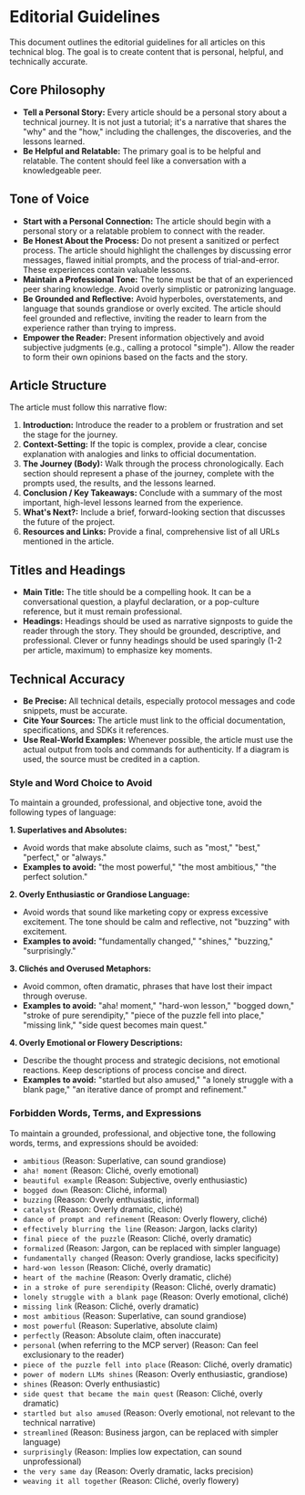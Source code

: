 # Editorial Guidelines

This document outlines the editorial guidelines for all articles on this technical blog. The goal is to create content that is personal, helpful, and technically accurate.

## Core Philosophy

-   **Tell a Personal Story:** Every article should be a personal story about a technical journey. It is not just a tutorial; it's a narrative that shares the "why" and the "how," including the challenges, the discoveries, and the lessons learned.
-   **Be Helpful and Relatable:** The primary goal is to be helpful and relatable. The content should feel like a conversation with a knowledgeable peer.

## Tone of Voice

-   **Start with a Personal Connection:** The article should begin with a personal story or a relatable problem to connect with the reader.
-   **Be Honest About the Process:** Do not present a sanitized or perfect process. The article should highlight the challenges by discussing error messages, flawed initial prompts, and the process of trial-and-error. These experiences contain valuable lessons.
-   **Maintain a Professional Tone:** The tone must be that of an experienced peer sharing knowledge. Avoid overly simplistic or patronizing language.
-   **Be Grounded and Reflective:** Avoid hyperboles, overstatements, and language that sounds grandiose or overly excited. The article should feel grounded and reflective, inviting the reader to learn from the experience rather than trying to impress.
-   **Empower the Reader:** Present information objectively and avoid subjective judgments (e.g., calling a protocol "simple"). Allow the reader to form their own opinions based on the facts and the story.

## Article Structure

The article must follow this narrative flow:

1.  **Introduction:** Introduce the reader to a problem or frustration and set the stage for the journey.
2.  **Context-Setting:** If the topic is complex, provide a clear, concise explanation with analogies and links to official documentation.
3.  **The Journey (Body):** Walk through the process chronologically. Each section should represent a phase of the journey, complete with the prompts used, the results, and the lessons learned.
4.  **Conclusion / Key Takeaways:** Conclude with a summary of the most important, high-level lessons learned from the experience.
5.  **What's Next?:** Include a brief, forward-looking section that discusses the future of the project.
6.  **Resources and Links:** Provide a final, comprehensive list of all URLs mentioned in the article.

## Titles and Headings

-   **Main Title:** The title should be a compelling hook. It can be a conversational question, a playful declaration, or a pop-culture reference, but it must remain professional.
-   **Headings:** Headings should be used as narrative signposts to guide the reader through the story. They should be grounded, descriptive, and professional. Clever or funny headings should be used sparingly (1-2 per article, maximum) to emphasize key moments.

## Technical Accuracy

-   **Be Precise:** All technical details, especially protocol messages and code snippets, must be accurate.
-   **Cite Your Sources:** The article must link to the official documentation, specifications, and SDKs it references.
-   **Use Real-World Examples:** Whenever possible, the article must use the actual output from tools and commands for authenticity. If a diagram is used, the source must be credited in a caption.

### Style and Word Choice to Avoid

To maintain a grounded, professional, and objective tone, avoid the following types of language:

**1. Superlatives and Absolutes:**
*   Avoid words that make absolute claims, such as "most," "best," "perfect," or "always."
*   **Examples to avoid:** "the most powerful," "the most ambitious," "the perfect solution."

**2. Overly Enthusiastic or Grandiose Language:**
*   Avoid words that sound like marketing copy or express excessive excitement. The tone should be calm and reflective, not "buzzing" with excitement.
*   **Examples to avoid:** "fundamentally changed," "shines," "buzzing," "surprisingly."

**3. Clichés and Overused Metaphors:**
*   Avoid common, often dramatic, phrases that have lost their impact through overuse.
*   **Examples to avoid:** "aha! moment," "hard-won lesson," "bogged down," "stroke of pure serendipity," "piece of the puzzle fell into place," "missing link," "side quest becomes main quest."

**4. Overly Emotional or Flowery Descriptions:**
*   Describe the thought process and strategic decisions, not emotional reactions. Keep descriptions of process concise and direct.
*   **Examples to avoid:** "startled but also amused," "a lonely struggle with a blank page," "an iterative dance of prompt and refinement."

### Forbidden Words, Terms, and Expressions

To maintain a grounded, professional, and objective tone, the following words, terms, and expressions should be avoided:

*   `ambitious` (Reason: Superlative, can sound grandiose)
*   `aha! moment` (Reason: Cliché, overly emotional)
*   `beautiful example` (Reason: Subjective, overly enthusiastic)
*   `bogged down` (Reason: Cliché, informal)
*   `buzzing` (Reason: Overly enthusiastic, informal)
*   `catalyst` (Reason: Overly dramatic, cliché)
*   `dance of prompt and refinement` (Reason: Overly flowery, cliché)
*   `effectively blurring the line` (Reason: Jargon, lacks clarity)
*   `final piece of the puzzle` (Reason: Cliché, overly dramatic)
*   `formalized` (Reason: Jargon, can be replaced with simpler language)
*   `fundamentally changed` (Reason: Overly grandiose, lacks specificity)
*   `hard-won lesson` (Reason: Cliché, overly dramatic)
*   `heart of the machine` (Reason: Overly dramatic, cliché)
*   `in a stroke of pure serendipity` (Reason: Cliché, overly dramatic)
*   `lonely struggle with a blank page` (Reason: Overly emotional, cliché)
*   `missing link` (Reason: Cliché, overly dramatic)
*   `most ambitious` (Reason: Superlative, can sound grandiose)
*   `most powerful` (Reason: Superlative, absolute claim)
*   `perfectly` (Reason: Absolute claim, often inaccurate)
*   `personal` (when referring to the MCP server) (Reason: Can feel exclusionary to the reader)
*   `piece of the puzzle fell into place` (Reason: Cliché, overly dramatic)
*   `power of modern LLMs shines` (Reason: Overly enthusiastic, grandiose)
*   `shines` (Reason: Overly enthusiastic)
*   `side quest that became the main quest` (Reason: Cliché, overly dramatic)
*   `startled but also amused` (Reason: Overly emotional, not relevant to the technical narrative)
*   `streamlined` (Reason: Business jargon, can be replaced with simpler language)
*   `surprisingly` (Reason: Implies low expectation, can sound unprofessional)
*   `the very same day` (Reason: Overly dramatic, lacks precision)
*   `weaving it all together` (Reason: Cliché, overly flowery)